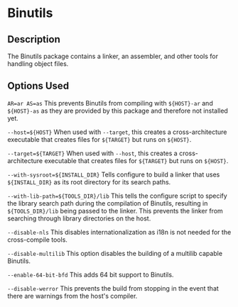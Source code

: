 # Binutils

## Description

The Binutils package contains a linker, an assembler, and other tools for handling object files.

## Options Used

`AR=ar AS=as`
This prevents Binutils from compiling with `${HOST}-ar` and `${HOST}-as` as they are provided by this package and therefore not installed yet.

`--host=${HOST}`
When used with `--target`, this creates a cross-architecture executable that creates files for `${TARGET}` but runs on `${HOST}`.

`--target=${TARGET}`
When used with `--host`, this creates a cross-architecture executable that creates files for `${TARGET}` but runs on `${HOST}`.

`--with-sysroot=${INSTALL_DIR}`
Tells configure to build a linker that uses `${INSTALL_DIR}` as its root directory for its search paths.

`--with-lib-path=${TOOLS_DIR}/lib`
This tells the configure script to specify the library search path during the compilation of Binutils, resulting in `${TOOLS_DIR}/lib` being passed to the linker. This prevents the linker from searching through library directories on the host.

`--disable-nls`
This disables internationalization as i18n is not needed for the cross-compile tools.

`--disable-multilib`
This option disables the building of a multilib capable Binutils.

`--enable-64-bit-bfd`
This adds 64 bit support to Binutils.

`--disable-werror`
This prevents the build from stopping in the event that there are warnings from the host's compiler.